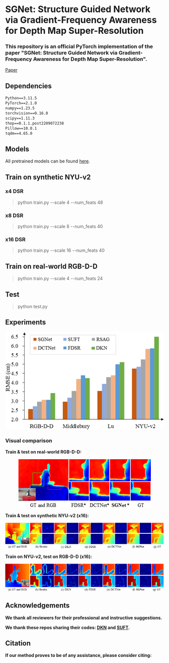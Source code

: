 # SGNet: Structure Guided Network via Gradient-Frequency Awareness for Depth Map Super-Resolution

### This repository is an official PyTorch implementation of the paper "SGNet: Structure Guided Network via Gradient-Frequency Awareness for Depth Map Super-Resolution".

<a href=" ">Paper</a>

## Dependencies
```
Python==3.11.5
PyTorch==2.1.0
numpy==1.23.5 
torchvision==0.16.0
scipy==1.11.3
thop==0.1.1.post2209072238
Pillow==10.0.1
tqdm==4.65.0
```

## Models
All pretrained models can be found <a href="https://drive.google.com/drive/folders/1rRzYDOkDtok8rk4ad03WxRqZbwP-oayR?usp=sharing">here</a>.


## Train on synthetic NYU-v2
### x4 DSR
> python train.py --scale 4 --num_feats 48
### x8 DSR
>  python train.py --scale 8 --num_feats 40
### x16 DSR
>  python train.py --scale 16 --num_feats 40
## Train on real-world RGB-D-D
>  python train.py --scale 4 --num_feats 24

## Test
> python test.py


## Experiments

<p align="center">
<img src="figs/histogram.png"/>
</p>

### Visual comparison

<b>Train & test on real-world RGB-D-D: <b/>
<p align="center">
<img src="figs/Patch_RGBDD_Real.png"/>
</p>
<b>Train & test on synthetic NYU-v2 (x16): <b/>
<p align="center">
<img src="figs/Patch_NYU_X16.png"/>
</p>
<b>Train on NYU-v2, test on RGB-D-D (x16): <b/>
<p align="center">
<img src="figs/Patch_RGBDD_X16.png"/>
</p>



## Acknowledgements
We thank all reviewers for their professional and instructive suggestions.

We thank these repos sharing their codes: [DKN](https://github.com/cvlab-yonsei/dkn) and [SUFT](https://github.com/ShiWuxuan/SUFT).


## Citation

If our method proves to be of any assistance, please consider citing:
